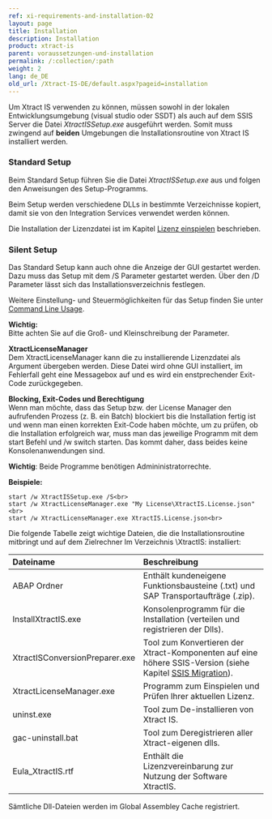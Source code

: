 ```yaml
---
ref: xi-requirements-and-installation-02
layout: page
title: Installation
description: Installation
product: xtract-is
parent: voraussetzungen-und-installation
permalink: /:collection/:path
weight: 2
lang: de_DE
old_url: /Xtract-IS-DE/default.aspx?pageid=installation
---
```

Um Xtract IS verwenden zu können, müssen sowohl in der lokalen Entwicklungsumgebung (visual studio oder SSDT) als auch auf dem  SSIS Server die Datei  *XtractISSetup.exe* ausgeführt werden. Somit muss zwingend auf **beiden** Umgebungen die Installationsroutine von Xtract IS installiert werden.

### Standard Setup

Beim Standard Setup führen Sie die Datei *XtractISSetup.exe* aus und folgen den Anweisungen des Setup-Programms. 

Beim Setup werden verschiedene DLLs in bestimmte Verzeichnisse kopiert, damit sie von  den Integration Services verwendet werden können. <br>

Die Installation der Lizenzdatei ist im Kapitel [Lizenz einspielen](./lizenz-einspielen) beschrieben.


### Silent Setup

Das Standard Setup kann auch ohne die Anzeige der GUI gestartet werden. Dazu muss das Setup mit dem /S Parameter gestartet werden. Über den /D Parameter lässt sich das Installationsverzeichnis festlegen. 

Weitere Einstellung- und Steuermöglichkeiten für das Setup finden Sie unter [Command Line Usage](http://nsis.sourceforge.net/Docs/Chapter3.html#3.2.1).

**Wichtig:** <br>Bitte achten Sie auf die Groß- und Kleinschreibung der Parameter. 

**XtractLicenseManager**<br>
Dem XtractLicenseManager kann die zu installierende Lizenzdatei als Argument übergeben werden. Diese Datei wird ohne GUI installiert, im Fehlerfall geht eine Messagebox auf und es wird ein enstprechender Exit-Code zurückgegeben.

**Blocking, Exit-Codes und Berechtigung**<br>
Wenn man möchte, dass das Setup bzw. der License Manager den aufrufenden Prozess (z. B. ein Batch) blockiert bis die Installation fertig ist und wenn man einen korrekten Exit-Code haben möchte, um zu prüfen, ob die Installation erfolgreich war, muss man das jeweilige Programm mit dem start Befehl und /w switch starten. Das kommt daher, dass beides keine Konsolenanwendungen sind.

**Wichtig**: Beide Programme benötigen Admininistratorrechte.

**Beispiele:**
```
start /w XtractISSetup.exe /S<br>
start /w XtractLicenseManager.exe "My License\XtractIS.License.json"<br>
start /w XtractLicenseManager.exe XtractIS.License.json<br>
```
Die folgende Tabelle zeigt wichtige Dateien, die die Installationsroutine mitbringt und auf dem Zielrechner Im Verzeichnis \XtractIS\: installiert:


|Dateiname | Beschreibung |
|:----|:---|
| ABAP Ordner | Enthält kundeneigene Funktionsbausteine (.txt) und SAP Transportaufträge (.zip).|
| InstallXtractIS.exe | Konsolenprogramm für die Installation (verteilen und registrieren der Dlls).|
| XtractISConversionPreparer.exe | Tool zum Konvertieren der Xtract-Komponenten auf eine höhere SSIS-Version (siehe Kapitel [SSIS Migration](https://help.theobald-software.com/de/xtract-is/voraussetzungen-und-installation/ssis-migration)).|
| XtractLicenseManager.exe | Programm zum Einspielen und Prüfen Ihrer aktuellen Lizenz. |
| uninst.exe | Tool zum De-installieren von Xtract IS. |
| gac-uninstall.bat | Tool zum Deregistrieren aller Xtract-eigenen dlls.|
| Eula_XtractIS.rtf | Enthält die Lizenzvereinbarung zur Nutzung der Software XtractIS.|

Sämtliche  Dll-Dateien werden im Global Assembley Cache registriert.

